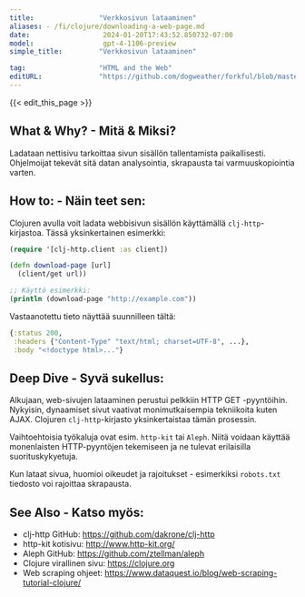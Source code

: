 ```yaml
---
title:                "Verkkosivun lataaminen"
aliases: - /fi/clojure/downloading-a-web-page.md
date:                  2024-01-20T17:43:52.850732-07:00
model:                 gpt-4-1106-preview
simple_title:         "Verkkosivun lataaminen"

tag:                  "HTML and the Web"
editURL:              "https://github.com/dogweather/forkful/blob/master/content/fi/clojure/downloading-a-web-page.md"
---
```


{{< edit_this_page >}}

## What & Why? - Mitä & Miksi?
Ladataan nettisivu tarkoittaa sivun sisällön tallentamista paikallisesti. Ohjelmoijat tekevät sitä datan analysointia, skrapausta tai varmuuskopiointia varten.

## How to: - Näin teet sen:
Clojuren avulla voit ladata webbisivun sisällön käyttämällä `clj-http`-kirjastoa. Tässä yksinkertainen esimerkki:

```clojure
(require '[clj-http.client :as client])

(defn download-page [url]
  (client/get url))

;; Käyttö esimerkki:
(println (download-page "http://example.com"))
```

Vastaanotettu tieto näyttää suunnilleen tältä:

```clojure
{:status 200,
 :headers {"Content-Type" "text/html; charset=UTF-8", ...},
 :body "<!doctype html>..."}
```

## Deep Dive - Syvä sukellus:
Alkujaan, web-sivujen lataaminen perustui pelkkiin HTTP GET -pyyntöihin. Nykyisin, dynaamiset sivut vaativat monimutkaisempia tekniikoita kuten AJAX. Clojuren `clj-http`-kirjasto yksinkertaistaa tämän prosessin. 

Vaihtoehtoisia työkaluja ovat esim. `http-kit` tai `Aleph`. Niitä voidaan käyttää monenlaisten HTTP-pyyntöjen tekemiseen ja ne tulevat erilaisilla suorituskykyetuja.

Kun lataat sivua, huomioi oikeudet ja rajoitukset - esimerkiksi `robots.txt` tiedosto voi rajoittaa skrapausta.

## See Also - Katso myös:
- clj-http GitHub: https://github.com/dakrone/clj-http
- http-kit kotisivu: http://www.http-kit.org/
- Aleph GitHub: https://github.com/ztellman/aleph
- Clojure virallinen sivu: https://clojure.org
- Web scraping ohjeet: https://www.dataquest.io/blog/web-scraping-tutorial-clojure/
